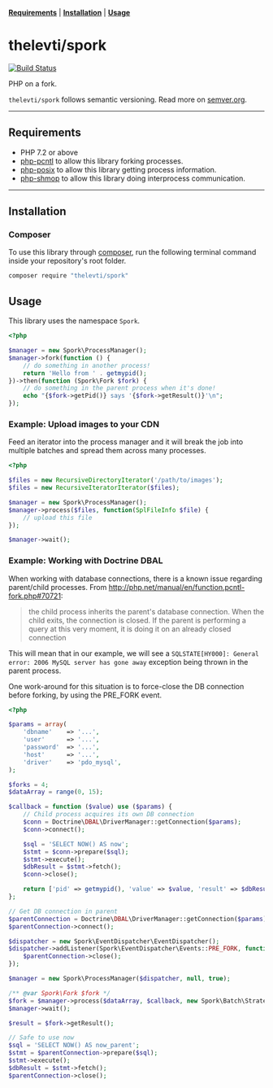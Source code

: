 **[Requirements](#requirements)** |
**[Installation](#installation)** |
**[Usage](#usage)**

# thelevti/spork

[![Build Status](https://travis-ci.com/TheLevti/spork.svg?branch=develop)](https://travis-ci.com/TheLevti/spork)

PHP on a fork.

`thelevti/spork` follows semantic versioning. Read more on [semver.org][1].

----

## Requirements

 - PHP 7.2 or above
 - [php-pcntl][2] to allow this library forking processes.
 - [php-posix][3] to allow this library getting process information.
 - [php-shmop][4] to allow this library doing interprocess communication.

----

## Installation

### Composer

To use this library through [composer][5], run the following terminal command
inside your repository's root folder.

```sh
composer require "thelevti/spork"
```

## Usage

This library uses the namespace `Spork`.

```php
<?php

$manager = new Spork\ProcessManager();
$manager->fork(function () {
    // do something in another process!
    return 'Hello from ' . getmypid();
})->then(function (Spork\Fork $fork) {
    // do something in the parent process when it's done!
    echo "{$fork->getPid()} says '{$fork->getResult()}'\n";
});
```

### Example: Upload images to your CDN

Feed an iterator into the process manager and it will break the job into
multiple batches and spread them across many processes.

```php
<?php

$files = new RecursiveDirectoryIterator('/path/to/images');
$files = new RecursiveIteratorIterator($files);

$manager = new Spork\ProcessManager();
$manager->process($files, function(SplFileInfo $file) {
    // upload this file
});

$manager->wait();
```

### Example: Working with Doctrine DBAL

When working with database connections, there is a known issue regarding parent/child processes.
From http://php.net/manual/en/function.pcntl-fork.php#70721:

> the child process inherits the parent's database connection.
> When the child exits, the connection is closed.
> If the parent is performing a query at this very moment, it is doing it on an already closed connection

This will mean that in our example, we will see a `SQLSTATE[HY000]: General error: 2006 MySQL server has gone away`
exception being thrown in the parent process.

One work-around for this situation is to force-close the DB connection before forking, by using the PRE_FORK event.

```php
<?php

$params = array(
    'dbname'    => '...',
    'user'      => '...',
    'password'  => '...',
    'host'      => '...',
    'driver'    => 'pdo_mysql',
);

$forks = 4;
$dataArray = range(0, 15);

$callback = function ($value) use ($params) {
    // Child process acquires its own DB connection
    $conn = Doctrine\DBAL\DriverManager::getConnection($params);
    $conn->connect();

    $sql = 'SELECT NOW() AS now';
    $stmt = $conn->prepare($sql);
    $stmt->execute();
    $dbResult = $stmt->fetch();
    $conn->close();

    return ['pid' => getmypid(), 'value' => $value, 'result' => $dbResult];
};

// Get DB connection in parent
$parentConnection = Doctrine\DBAL\DriverManager::getConnection($params);
$parentConnection->connect();

$dispatcher = new Spork\EventDispatcher\EventDispatcher();
$dispatcher->addListener(Spork\EventDispatcher\Events::PRE_FORK, function () use ($parentConnection) {
    $parentConnection->close();
});

$manager = new Spork\ProcessManager($dispatcher, null, true);

/** @var Spork\Fork $fork */
$fork = $manager->process($dataArray, $callback, new Spork\Batch\Strategy\ChunkStrategy($forks));
$manager->wait();

$result = $fork->getResult();

// Safe to use now
$sql = 'SELECT NOW() AS now_parent';
$stmt = $parentConnection->prepare($sql);
$stmt->execute();
$dbResult = $stmt->fetch();
$parentConnection->close();
```

[1]: https://semver.org
[2]: https://php.net/manual/en/book.pcntl.php
[3]: https://php.net/manual/en/book.posix.php
[4]: https://php.net/manual/en/book.shmop.php
[5]: https://getcomposer.org
